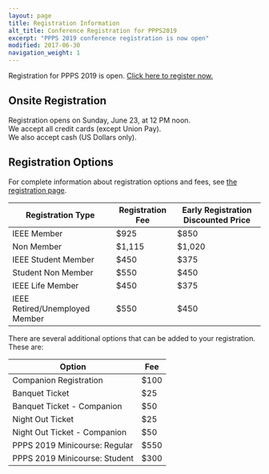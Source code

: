 ```yaml
---
layout: page
title: Registration Information
alt_title: Conference Registration for PPPS2019
excerpt: "PPPS 2019 conference registration is now open"
modified: 2017-06-30
navigation_weight: 1
---
```


Registration for PPPS 2019 is open. [Click here to register now.](http://www.cvent.com/d/b4q9tx)

## Onsite Registration
Registration opens on Sunday, June 23, at 12 PM noon.<br>
We accept all credit cards (except Union Pay).<br>
We also accept cash (US Dollars only).

## Registration Options
For complete information about registration options and fees, see [the registration page](http://www.cvent.com/events/2019-ieee-pulsed-power-and-plasma-science-conference-ppps-2019-/fees-174d6fa9e68b4589a41fa87ba6e8f8c9.aspx).

| Registration Type | Registration Fee | Early Registration Discounted Price |
| ----------------- | ---------------- | ----------------------------------- |
| IEEE Member | $925 | $850 |
| Non Member | $1,115 | $1,020 |
| IEEE Student Member | $450 | $375 |
| Student Non Member | $550 | $450 |
| IEEE Life Member | $450 | $375 |
| IEEE Retired/Unemployed Member | $550 | $450 |

There are several additional options that can be added to your registration. These are:

| Option | Fee |
| ------ | --- |
| Companion Registration | $100 |
| Banquet Ticket | $25 |
| Banquet Ticket - Companion | $50 |
| Night Out Ticket | $25 | 
| Night Out Ticket - Companion | $50 |
| PPPS 2019 Minicourse: Regular | $550 |
| PPPS 2019 Minicourse: Student | $300 |

